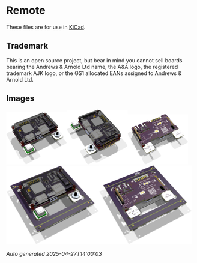 # Remote

These files are for use in [KiCad](https://www.kicad.org).

## Trademark

This is an open source project, but bear in mind you cannot sell boards bearing the Andrews & Arnold Ltd name, the A&A logo, the registered trademark AJK logo, or the GS1 allocated EANs assigned to Andrews & Arnold Ltd.

## Images

<img src='Remote.png' width=32%><img src='Remote-90.png' width=32%><img src='Remote-bottom.png' width=32%>
<img src='Remote-panel.png' width=49%><img src='Remote-panel-bottom.png' width=49%>

*Auto generated 2025-04-27T14:00:03*
